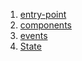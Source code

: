 1. [entry-point](entry-point.md)
2. [components](components.md)
3. [events](events.md)
4. [State](State.md)